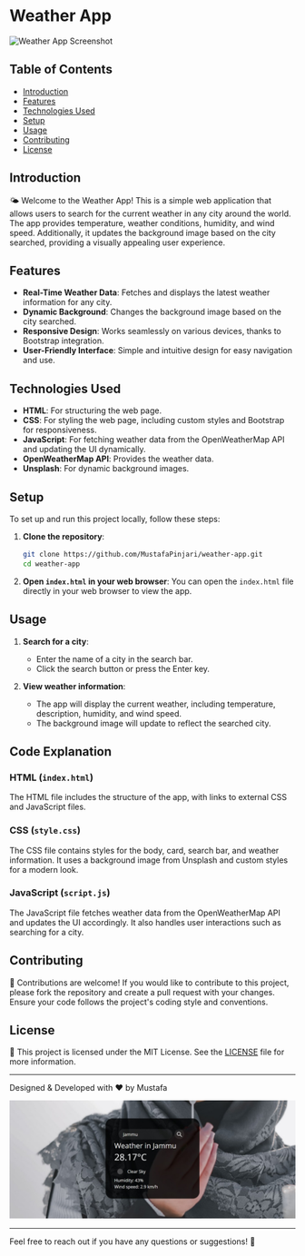 # Weather App

![Weather App Screenshot](screenshot.png)

## Table of Contents

- [Introduction](#introduction)
- [Features](#features)
- [Technologies Used](#technologies-used)
- [Setup](#setup)
- [Usage](#usage)
- [Contributing](#contributing)
- [License](#license)

## Introduction

🌤️ Welcome to the Weather App! This is a simple web application that allows users to search for the current weather in any city around the world. The app provides temperature, weather conditions, humidity, and wind speed. Additionally, it updates the background image based on the city searched, providing a visually appealing user experience.

## Features

- **Real-Time Weather Data**: Fetches and displays the latest weather information for any city.
- **Dynamic Background**: Changes the background image based on the city searched.
- **Responsive Design**: Works seamlessly on various devices, thanks to Bootstrap integration.
- **User-Friendly Interface**: Simple and intuitive design for easy navigation and use.

## Technologies Used

- **HTML**: For structuring the web page.
- **CSS**: For styling the web page, including custom styles and Bootstrap for responsiveness.
- **JavaScript**: For fetching weather data from the OpenWeatherMap API and updating the UI dynamically.
- **OpenWeatherMap API**: Provides the weather data.
- **Unsplash**: For dynamic background images.

## Setup

To set up and run this project locally, follow these steps:

1. **Clone the repository**:
   ```bash
   git clone https://github.com/MustafaPinjari/weather-app.git
   cd weather-app
   ```

2. **Open `index.html` in your web browser**:
   You can open the `index.html` file directly in your web browser to view the app.

## Usage

1. **Search for a city**:
   - Enter the name of a city in the search bar.
   - Click the search button or press the Enter key.

2. **View weather information**:
   - The app will display the current weather, including temperature, description, humidity, and wind speed.
   - The background image will update to reflect the searched city.

## Code Explanation

### HTML (`index.html`)

The HTML file includes the structure of the app, with links to external CSS and JavaScript files.

### CSS (`style.css`)

The CSS file contains styles for the body, card, search bar, and weather information. It uses a background image from Unsplash and custom styles for a modern look.

### JavaScript (`script.js`)

The JavaScript file fetches weather data from the OpenWeatherMap API and updates the UI accordingly. It also handles user interactions such as searching for a city.

## Contributing

🤝 Contributions are welcome! If you would like to contribute to this project, please fork the repository and create a pull request with your changes. Ensure your code follows the project's coding style and conventions.

## License

📝 This project is licensed under the MIT License. See the [LICENSE](LICENSE) file for more information.

---

Designed & Developed with ❤️ by Mustafa

![Footer](Weather-App.jpg)

---

Feel free to reach out if you have any questions or suggestions! 🌟